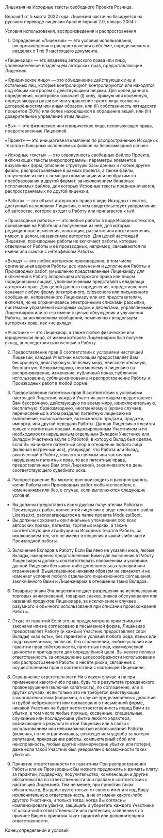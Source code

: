 ﻿Лицензия на Исходные тексты свободного Проекта Розница.

Версия 1 от 5 марта 2022 года.
Лицензия частично базируется на русском переводе лицензии Apache версия 2.0, январь 2004 г.

Условия использования, воспроизведения и распространения

1. Определения
«Лицензия» — это условия использования, воспроизведения и распространения в объёме, определяемом в разделах с 1 по 9 настоящего 
документа.

«Лицензиар» — это владелец авторского права или лицо, уполномоченное владельцем авторских прав, предоставляющие Лицензию.

«Юридическое лицо» — это объединение действующих лиц и остальных лиц, которые контролируют, контролируются или находятся под 
общим контролем с действующими лицами. Для целей данного определения, «контроль» означает (I) силу, прямую или косвенную, 
определяющую развитие или управление такого лица согласно договорённостям или иным образом, или (II) собственность пятидесяти 
процентов (50%) или более находящихся в обращении акций, или (III) доверительное управление этим лицом.

«Вы» — это физическое или юридическое лицо, использующее права, предоставленные Лицензией.

«Проект» — это инициативная кампания по распространению Исходных текстов и бинарных исполняемых файлов на безвозмездной основе. 

«Исходные тексты» — это совокупность свободных файлов Проекта, включающих тексты микропрограммы, параметры элементов визуальных 
форм, описание структуры базы данных и любые другие файлы, распространяемые в рамках проекта, а также файлы, полученные из них 
с помощью компиляции или необратимого преобразования в другой формат, за исключением бинарных исполняемых файлов, для которых 
Исходные тексты предназначаются, распространяемых по другой лицензии.

«Работа» — это объект авторского права в виде Исходных текстов, доступный на условиях Лицензии, о чём свидетельствует 
уведомление об авторстве, которое входит в Работу или прилагается к ней.

«Производные работы» — это любые работы в виде Исходных текстов, основанные на Работе или полученные из неё, для которых 
редакционные изменения, аннотации, развитие или иные изменения, имеют, в целом, независимое авторство. Для целей настоящей 
Лицензии, производные работы не включают работы, которые отделимы от Работы и её производных, например, связываются по имени 
или ссылке с интерфейсом Работы.

«Вклад» — это любое авторское произведение, в том числе оригинальная версия Работы, все изменения и дополнения Работы и 
Производных работ, умышленно представленные Лицензиару для включения в Работу владельцем авторского права или лицом 
(юридическим лицом), уполномоченным представлять владельца авторских прав. Для целей данного определения, «представление» 
означает любую форму электронного, словесного или письменного сообщения, направленного Лицензиару или его представителям, 
включая, но не ограничиваясь электронными списками рассылки, системами управления исходным кодом и дефектами, управляемыми 
Лицензиаром или от его имени с целью обсуждения и улучшения Работы, за исключением сообщений, помеченных владельцем авторских 
прав, как «не вклад».

«Участник» — это Лицензиар, а также любое физическое или юридическое лицо, от имени которого Лицензиаром был получен вклад, 
впоследствии включенный в Работу.

2. Предоставление прав
В соответствии с условиями настоящей Лицензии, каждый Участник настоящим предоставляет Вам бессрочную, действующую по всему 
миру, неисключительную, бесплатную, безвозмездную, неотменяемую лицензию на воспроизведение, изменение, публичный показ, 
публичное использование, сублицензирование и распространение Работы и Производных работ в любой форме.

3. Предоставление патентных прав
В соответствии с условиями настоящей Лицензии, каждый Участник настоящим предоставляет Вам бессрочную, действующую по всему 
миру, неисключительную, бесплатную, безвозмездную, неотменяемую (кроме случаев, перечисленных в этом разделе) патентную 
лицензию на выполнение, использование, возможность продажи, продажи, импорта, или другой передачи Работы. Данная Лицензия 
относится только к патентным правам, лицензированным Участником и по необходимости нарушаемым отдельным Вкладом Участника или 
Вкладом Участника вкупе с Работой, в которую Вклад был сделан. Если Вы начинаете патентный спор в отношении любого лица 
(включая встречный иск), утверждая, что Работа или Вклад, включенный в Работу, являются прямым или частичным нарушением 
патентных прав, то все патентные права, предоставленные Вам этой Лицензией, заканчиваются в день соответствующего судебного 
иска.

4. Распространение
Вы можете воспроизводить и распространять копии Работы или Производных работ любым способом, с изменениями или без, в 
случае, если выполняются следующие условия:
- Вы должны предоставить всем другим получателям Работы и Производных работ, копию этой лицензии в виде текстового файла 
License.txt, располагающегося в папке проекта Modules\Root.
- Вы должны сохранить оригинальные упоминания обо всех авторских правах, патентах, торговых марках, а также соответствующие 
атрибуции из Исходных текстов Работы, за исключением тех, что не имеют отношения к какой-либо части Производной работы.

5. Включение Вкладов в Работу
Если Вы явно не указали иное, любые Вклады, намеренно представленные Вами для включения в Работу Лицензиаром должны 
соответствовать положениям и условиям данной Лицензии без каких-либо дополнительных условий или ограничений. Вышесказанное 
никаким образом не заменяет и не изменяет условия любого отдельного лицензионного соглашения, заключённого Вами и Лицензиаром в 
отношении таких Вкладов.

6. Товарные знаки
Эта лицензия не дает разрешения на использование торговых наименований, товарных знаков, знаков обслуживания или названий 
продуктов Лицензиара, за исключением случаев разумного и обычного использования при описании происхождения Работы.

7. Отказ от гарантий
Если это не предусмотрено применимыми законами или не согласовано в письменной форме, Лицензиар предоставляет Работу (и каждый 
Участник предоставляет свои Вклады) «как есть», без гарантий и условий любого рода, явных или подразумеваемых, включая, без 
ограничений, любые условия или гарантии прав собственности, патентных прав, коммерческой ценности и пригодности для 
определённой цели. Вы несете полную ответственность за определение целесообразности использования или распространения Работы и 
несёте риски, связанные с осуществлением прав в соответствии с настоящей Лицензией.

8. Ограничение ответственности
Ни в каком случае и ни при применении какого-либо права, будь то в результате гражданского правонарушения (включая халатность), 
по соглашению, или в других случаях, если только это не требуется действующим законодательством (например, в случае 
преднамеренных действий и грубой небрежности) или согласовано в письменной форме, никакой Участник не будет нести 
ответственность перед Вами за убытки, в том числе любые прямые, косвенные, специальные, случайные или последующие убытки любого 
характера, возникающие в результате этой Лицензии или в связи с использованием или невозможностью использования Работы 
(включая, но не ограничиваясь, возмещением ущерба за потерю репутации, прекращение работы, компьютерный сбой или неисправность, 
любые другие коммерческие убытки или потери), даже если такой Участник был уведомлен о возможности таких убытков.

9. Принятие ответственности по гарантиям
При распространении Работы или ее Производных Вы можете предложить и взимать плату за гарантии, поддержку, поручительство, 
компенсации и другие обязательства по ответственности или правам в соответствии с настоящей Лицензией. Тем не менее, при 
принятии таких обязательств, Вы действуете только от своего имени и под Вашу исключительную ответственность, а не от имени 
какого-либо другого Участника, и только тогда, когда Вы согласны компенсировать убытки, защищать и уберегать каждого Участника 
от какой-либо ответственности или претензий, заявленных по причине Вашего принятия таких гарантий или дополнительной 
ответственности.

Конец определений и условий

